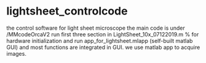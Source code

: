 # lightsheet_controlcode
the control software for light sheet microscope
the main code is under /MMcodeOrcaV2
run first three section in LightSheet_10x_07122019.m % for hardware initialization
and run app_for_lightsheet.mlapp (self-built matlab GUI)
and most functions are integrated in GUI.
we use matlab app to acquire images.
